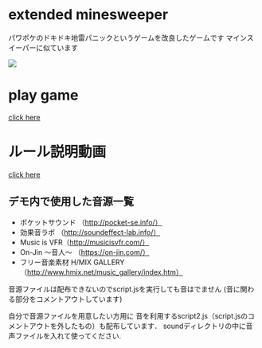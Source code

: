 # extended minesweeper
パワポケのドキドキ地雷パニックというゲームを改良したゲームです
マインスイーパーに似ています

![](https://github.com/inooooo/extended_minesweeper/blob/master/demo.gif)

# play game
[click here](http://ec2-13-113-95-51.ap-northeast-1.compute.amazonaws.com)

# ルール説明動画
[click here](https://youtu.be/zBZa2MwAD8o)



## デモ内で使用した音源一覧
* ポケットサウンド （http://pocket-se.info/）
* 効果音ラボ （http://soundeffect-lab.info/）
* Music is VFR（http://musicisvfr.com/）
* On-Jin ～音人～ （https://on-jin.com/）
* フリー音楽素材 H/MIX GALLERY（http://www.hmix.net/music_gallery/index.htm）

音源ファイルは配布できないのでscript.jsを実行しても音はでません
(音に関わる部分をコメントアウトしています)

自分で音源ファイルを用意したい方用に
音を利用するscript2.js（script.jsのコメントアウトを外したもの）も配布しています．
soundディレクトリの中に音声ファイルを入れて使ってください.
